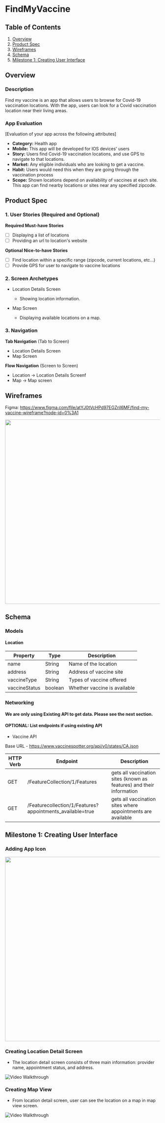# FindMyVaccine

## Table of Contents
1. [Overview](#Overview)
1. [Product Spec](#Product-Spec)
1. [Wireframes](#Wireframes)
2. [Schema](#Schema)
3. [Milestone 1: Creating User Interface](#Milestone-1-Creating-User-Interface)


## Overview
### Description
Find my vaccine is an app that allows users to browse for Covid-19 vaccination locations. With the app, users can look for a Covid vaccination location near their living areas. 

### App Evaluation
[Evaluation of your app across the following attributes]
- **Category:** Health app
- **Mobile:** This app will be developed for IOS devices' users 
- **Story:** Users find Covid-19 vaccination locations, and use GPS to navigate to that locations.
- **Market:** Any eligible individuals who are looking to get a vaccine.
- **Habit:** Users would need this when they are going through the vaccination process
- **Scope:** Shown locations depend on availability of vaccines at each site. This app can find nearby locations or sites near any specified zipcode.

## Product Spec

### 1. User Stories (Required and Optional)

**Required Must-have Stories**

* [ ] Displaying a list of locations
* [ ] Providing an url to location's website

**Optional Nice-to-have Stories**

* [ ] Find location within a specific range (zipcode, current locations, etc...)
* [ ] Provide GPS for user to navigate to vaccine locations

### 2. Screen Archetypes
   
* Location Details Screen
    * Showing location information.
     
* Map Screen
    * Displaying available locations on a map.    


### 3. Navigation

**Tab Navigation** (Tab to Screen)

* Location Details Screen
* Map Screen

**Flow Navigation** (Screen to Screen)

* Location -> Location Details Screenf
* Map -> Map screen

## Wireframes

Figma: https://www.figma.com/file/atYJ0tVcHPd97EGZril6MF/find-my-vaccine-wireframe?node-id=0%3A1


<img src="https://i.imgur.com/GY9PtKZ.jpg" width=600>


## Schema 

### Models

#### Location

| Property      | Type     | Description |
| ------------- | -------- | ------------|
| name  | String  | Name of the location |
| address | String | Address of vaccine site |
| vaccineType| String  | Types of vaccine offered |
| vaccineStatus | boolean | Whether vaccine is available |

### Networking

#### We are only using Existing API to get data. Please see the next section.

#### OPTIONAL: List endpoints if using existing API 

- Vaccine API

Base URL - https://www.vaccinespotter.org/api/v0/states/CA.json


| HTTP Verb      | Endpoint     | Description |
| ------------- | -------- | ------------|
| GET |  /FeatureCollection/1/Features | gets all vaccination sites (known as features) and their information |
| GET | /Featurecollection/1/Features?appointments_available=true  | gets all vaccination sites where appointments are available |


## Milestone 1: Creating User Interface

### Adding App Icon 

<img src="https://i.imgur.com/GSrvGpo.png" width=600> 



### Creating Location Detail Screen

- The location detail screen consists of three main information: provider name, appointment status, and address.

<img src='http://g.recordit.co/aj7eTB4R64.gif' title='Video Walkthrough' width='' alt='Video Walkthrough' />



### Creating Map View

- From location detail screen, user can see the location on a map in map view screen.

<img src='http://g.recordit.co/3eST1BJzlB.gif' title='Video Walkthrough' width='' alt='Video Walkthrough' />


